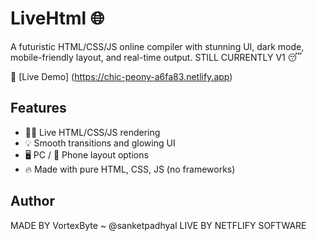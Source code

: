 # LiveHtml 🌐

A futuristic HTML/CSS/JS online compiler with stunning UI, dark mode, mobile-friendly layout, and real-time output.
STILL CURRENTLY V1 😴

🔗 [Live Demo] (https://chic-peony-a6fa83.netlify.app)

## Features
- 👨‍💻 Live HTML/CSS/JS rendering
- 💡 Smooth transitions and glowing UI
- 🖥 PC / 📱 Phone layout options
- 🔥 Made with pure HTML, CSS, JS (no frameworks)

## Author
MADE BY VortexByte ~ @sanketpadhyal
LIVE BY NETFLIFY SOFTWARE
